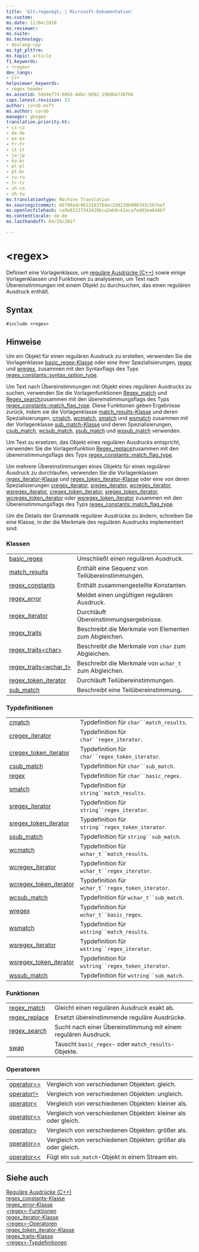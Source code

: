```yaml
---
title: '&lt;regex&gt; | Microsoft-Dokumentation'
ms.custom: 
ms.date: 11/04/2016
ms.reviewer: 
ms.suite: 
ms.technology:
- devlang-cpp
ms.tgt_pltfrm: 
ms.topic: article
f1_keywords:
- <regex>
dev_langs:
- C++
helpviewer_keywords:
- regex header
ms.assetid: 5dd4ef74-6063-4dbc-b692-1960bb736f0b
caps.latest.revision: 23
author: corob-msft
ms.author: corob
manager: ghogen
translation.priority.ht:
- cs-cz
- de-de
- es-es
- fr-fr
- it-it
- ja-jp
- ko-kr
- pl-pl
- pt-br
- ru-ru
- tr-tr
- zh-cn
- zh-tw
ms.translationtype: Machine Translation
ms.sourcegitcommit: 66798adc96121837b4ac2dd238b9887d3c5b7eef
ms.openlocfilehash: ca9e01237343428bca2eb0c41eca7add3ea6d4bf
ms.contentlocale: de-de
ms.lasthandoff: 04/29/2017

---
```

# <a name="ltregexgt"></a>&lt;regex&gt;
Definiert eine Vorlagenklasse, um [reguläre Ausdrücke (C++)](../standard-library/regular-expressions-cpp.md) sowie einige Vorlagenklassen und Funktionen zu analysieren, um Text nach Übereinstimmungen mit einem Objekt zu durchsuchen, das einen regulären Ausdruck enthält.  
  
## <a name="syntax"></a>Syntax  
  
```  
#include <regex>  
```  
  
## <a name="remarks"></a>Hinweise  
 Um ein Objekt für einen regulären Ausdruck zu erstellen, verwenden Sie die Vorlagenklasse [basic_regex-Klasse](../standard-library/basic-regex-class.md) oder eine ihrer Spezialisierungen, [regex](../standard-library/regex-typedefs.md#regex) und [wregex](../standard-library/regex-typedefs.md#wregex), zusammen mit den Syntaxflags des Typs [regex_constants::syntax_option_type](../standard-library/regex-constants-class.md#syntax_option_type).  
  
 Um Text nach Übereinstimmungen mit Objekt eines regulären Ausdrucks zu suchen, verwenden Sie die Vorlagenfunktionen [Regex_match](../standard-library/regex-functions.md#regex_match) und [Regex_search](../standard-library/regex-functions.md#regex_search)zusammen mit den übereinstimmungsflags des Typs [regex_constants::match_flag_type](../standard-library/regex-constants-class.md#match_flag_type). Diese Funktionen geben Ergebnisse zurück, indem sie die Vorlagenklasse [match_results-Klasse](../standard-library/match-results-class.md) und deren Spezialisierungen, [cmatch](../standard-library/regex-typedefs.md#cmatch), [wcmatch](../standard-library/regex-typedefs.md#wcmatch), [smatch](../standard-library/regex-typedefs.md#smatch) und [wsmatch](../standard-library/regex-typedefs.md#wsmatch) zusammen mit der Vorlagenklasse [sub_match-Klasse](../standard-library/sub-match-class.md) und deren Spezialisierungen, [csub_match](../standard-library/regex-typedefs.md#csub_match), [wcsub_match](../standard-library/regex-typedefs.md#wcsub_match), [ssub_match](../standard-library/regex-typedefs.md#ssub_match) und [wssub_match](../standard-library/regex-typedefs.md#wssub_match) verwenden.  
  
 Um Text zu ersetzen, das Objekt eines regulären Ausdrucks entspricht, verwenden Sie die Vorlagenfunktion [Regex_replace](../standard-library/regex-functions.md#regex_replace)zusammen mit den übereinstimmungsflags des Typs [regex_constants::match_flag_type](../standard-library/regex-constants-class.md#match_flag_type).  
  
 Um mehrere Übereinstimmungen eines Objekts für einen regulären Ausdruck zu durchlaufen, verwenden Sie die Vorlagenklassen [regex_iterator-Klasse](../standard-library/regex-iterator-class.md) und [regex_token_iterator-Klasse](../standard-library/regex-token-iterator-class.md) oder eine von deren Spezialisierungen [cregex_iterator](../standard-library/regex-typedefs.md#cregex_iterator), [sregex_iterator](../standard-library/regex-typedefs.md#sregex_iterator), [wcregex_iterator](../standard-library/regex-typedefs.md#wcregex_iterator), [wsregex_iterator](../standard-library/regex-typedefs.md#wsregex_iterator), [cregex_token_iterator](../standard-library/regex-typedefs.md#cregex_token_iterator), [sregex_token_iterator](../standard-library/regex-typedefs.md#sregex_token_iterator), [wcregex_token_iterator](../standard-library/regex-typedefs.md#wcregex_token_iterator) oder [wsregex_token_iterator](../standard-library/regex-typedefs.md#wsregex_token_iterator) zusammen mit den Übereinstimmungsflags des Typs [regex_constants::match_flag_type](../standard-library/regex-constants-class.md#match_flag_type).  
  
 Um die Details der Grammatik regulärer Ausdrücke zu ändern, schreiben Sie eine Klasse, in der die Merkmale des regulären Ausdrucks implementiert sind.  
  
### <a name="classes"></a>Klassen  
  
|||  
|-|-|  
|[basic_regex](../standard-library/basic-regex-class.md)|Umschließt einen regulären Ausdruck.|  
|[match_results](../standard-library/match-results-class.md)|Enthält eine Sequenz von Teilübereinstimmungen.|  
|[regex_constants](../standard-library/regex-constants-class.md)|Enthält zusammengestellte Konstanten.|  
|[regex_error](../standard-library/regex-error-class.md)|Meldet einen ungültigen regulären Ausdruck.|  
|[regex_iterator](../standard-library/regex-iterator-class.md)|Durchläuft Übereinstimmungsergebnisse.|  
|[regex_traits](../standard-library/regex-traits-class.md)|Beschreibt die Merkmale von Elementen zum Abgleichen.|  
|[regex_traits\<char>](../standard-library/regex-traits-char-class.md)|Beschreibt die Merkmale von `char` zum Abgleichen.|  
|[regex_traits<wchar_t>](../standard-library/regex-traits-wchar-t-class.md)|Beschreibt die Merkmale von `wchar_t` zum Abgleichen.|  
|[regex_token_iterator](../standard-library/regex-token-iterator-class.md)|Durchläuft Teilübereinstimmungen.|  
|[sub_match](../standard-library/sub-match-class.md)|Beschreibt eine Teilübereinstimmung.|  
  
### <a name="type-definitions"></a>Typdefinitionen  
  
|||  
|-|-|  
|[cmatch](../standard-library/regex-typedefs.md#cmatch)|Typdefinition für `char``match_results`.|  
|[cregex_iterator](../standard-library/regex-typedefs.md#cregex_iterator)|Typdefinition für `char``regex_iterator`.|  
|[cregex_token_iterator](../standard-library/regex-typedefs.md#cregex_token_iterator)|Typdefinition für `char``regex_token_iterator`.|  
|[csub_match](../standard-library/regex-typedefs.md#csub_match)|Typdefinition für `char``sub_match`.|  
|[regex](../standard-library/regex-typedefs.md#regex)|Typdefinition für `char``basic_regex`.|  
|[smatch](../standard-library/regex-typedefs.md#smatch)|Typdefinition für `string``match_results`.|  
|[sregex_iterator](../standard-library/regex-typedefs.md#sregex_iterator)|Typdefinition für `string``regex_iterator`.|  
|[sregex_token_iterator](../standard-library/regex-typedefs.md#sregex_token_iterator)|Typdefinition für `string``regex_token_iterator`.|  
|[ssub_match](../standard-library/regex-typedefs.md#ssub_match)|Typdefinition für `string``sub_match`.|  
|[wcmatch](../standard-library/regex-typedefs.md#wcmatch)|Typdefinition für `wchar_t``match_results`.|  
|[wcregex_iterator](../standard-library/regex-typedefs.md#wcregex_iterator)|Typdefinition für `wchar_t``regex_iterator`.|  
|[wcregex_token_iterator](../standard-library/regex-typedefs.md#wcregex_token_iterator)|Typdefinition für `wchar_t``regex_token_iterator`.|  
|[wcsub_match](../standard-library/regex-typedefs.md#wcsub_match)|Typdefinition für `wchar_t``sub_match`.|  
|[wregex](../standard-library/regex-typedefs.md#wregex)|Typdefinition für `wchar_t``basic_regex`.|  
|[wsmatch](../standard-library/regex-typedefs.md#wsmatch)|Typdefinition für `wstring``match_results`.|  
|[wsregex_iterator](../standard-library/regex-typedefs.md#wsregex_iterator)|Typdefinition für `wstring``regex_iterator`.|  
|[wsregex_token_iterator](../standard-library/regex-typedefs.md#wsregex_token_iterator)|Typdefinition für `wstring``regex_token_iterator`.|  
|[wssub_match](../standard-library/regex-typedefs.md#wssub_match)|Typdefinition für `wstring``sub_match`.|  
  
### <a name="functions"></a>Funktionen  
  
|||  
|-|-|  
|[regex_match](../standard-library/regex-functions.md#regex_match)|Gleicht einen regulären Ausdruck exakt ab.|  
|[regex_replace](../standard-library/regex-functions.md#regex_replace)|Ersetzt übereinstimmende reguläre Ausdrücke.|  
|[regex_search](../standard-library/regex-functions.md#regex_search)|Sucht nach einer Übereinstimmung mit einem regulären Ausdruck.|  
|[swap](../standard-library/regex-functions.md#swap)|Tauscht `basic_regex`- oder `match_results`-Objekte.|  
  
### <a name="operators"></a>Operatoren  
  
|||  
|-|-|  
|[operator==](../standard-library/regex-operators.md#op_eq_eq)|Vergleich von verschiedenen Objekten: gleich.|  
|[operator!=](../standard-library/regex-operators.md#op_neq)|Vergleich von verschiedenen Objekten: ungleich.|  
|[operator<](../standard-library/regex-operators.md#op_lt)|Vergleich von verschiedenen Objekten: kleiner als.|  
|[operator\<=](../standard-library/regex-operators.md#op_gt_eq)|Vergleich von verschiedenen Objekten: kleiner als oder gleich.|  
|[operator>](../standard-library/regex-operators.md#op_gt)|Vergleich von verschiedenen Objekten: größer als.|  
|[operator>=](../standard-library/regex-operators.md#op_gt_eq)|Vergleich von verschiedenen Objekten: größer als oder gleich.|  
|[operator<<](../standard-library/regex-operators.md#op_lt_lt)|Fügt ein `sub_match`-Objekt in einem Stream ein.|  
  
## <a name="see-also"></a>Siehe auch  
[Reguläre Ausdrücke (C++)](../standard-library/regular-expressions-cpp.md)  
[regex_constants-Klasse](../standard-library/regex-constants-class.md)  
[regex_error-Klasse](../standard-library/regex-error-class.md)  
[\<regex>-Funktionen](../standard-library/regex-functions.md)  
[regex_iterator-Klasse](../standard-library/regex-iterator-class.md)  
[\<regex>-Operatoren](../standard-library/regex-operators.md)  
[regex_token_iterator-Klasse](../standard-library/regex-token-iterator-class.md)  
[regex_traits-Klasse](../standard-library/regex-traits-class.md)  
[\<regex>-Typdefinitionen](../standard-library/regex-typedefs.md)  




